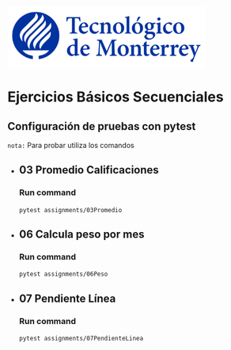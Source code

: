 ![Tec de Monterrey](images/logotecmty.png)
# Ejercicios Básicos Secuenciales

## Configuración de pruebas con **pytest**

`nota:` Para probar utiliza los comandos

- ## 03 Promedio Calificaciones
    ### Run command
    ```
    pytest assignments/03Promedio
    ```

- ## 06 Calcula peso por mes
    ### Run command
    ```
    pytest assignments/06Peso
    ```

- ## 07 Pendiente Línea
    ### Run command
    ```
    pytest assignments/07PendienteLinea
    ```
